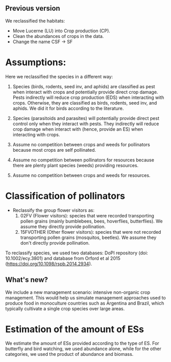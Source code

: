 ## Previous version

We reclassified the habitats:

* Move Lucerne (LU) into Crop production (CP).
* Clean the abundances of crops in the data.
* Change the name CSF -> SF

  

# Assumptions:

Here we reclassified the species in a different way:

1. Species (birds, rodents, seed inv, and aphids) are classified as pest when interact with crops and potentially provide direct crop damage. Pests indirectly will reduce crop production (EDS) when interacting with crops. Otherwise, they are classified as birds, rodents, seed inv, and aphids. We did it for birds according to the literature.
   
2. Species (parasitoids and parasites) will potentially provide direct pest control only when they interact with pests. They indirectly will reduce crop damage when interact with (hence, provide an ES) when interacting with crops.

1. Assume no competition between crops and weeds for pollinators because most crops are self pollinated.
2. Assume no competition between pollinators for resources because there are plenty plant species (weeds) providing resources.
3. Assume no competition between crops and weeds for resources.


# Classification of pollinators

* Reclassify the group flower visitors as:
  1) 02FV (Flower visitors): species that were recorded transporting pollen grains (mainly bumblebees, bees, hoverflies, butterflies). We assume they directly provide pollination.
  2) 15FVOTHER (Other flower visitors): species that were not recorded transporting pollen grains (mosquitos, beetles). We assume they don't directly provide pollination.

To reclassify species, we used two databases: DoPI repository (doi: 10.1002/ecy.3801) and database from Orford et al 2015 (https://doi.org/10.1098/rspb.2014.2934). 

## What's new?
We include a new management scenario: intensive non-organic crop management. This would help us simulate management approaches used to produce food in monoculture countries such as Argentina and Brazil, which typically cultivate a single crop species over large areas.


# Estimation of the amount of ESs
We estimate the amount of ESs provided according to the type of ES.  For butterfly and bird watching, we used abundance alone, while for the other categories, we used the product of abundance and biomass.